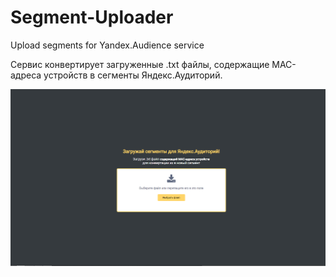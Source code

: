 # Segment-Uploader
Upload segments for Yandex.Audience service

Сервис конвертирует загруженные .txt файлы, содержащие MAC-адреса устройств в сегменты Яндекс.Аудиторий.

!["Screenshot"](/screenshot.png?raw=true "Screenshot")